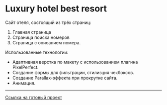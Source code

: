 # Luxury hotel best resort 

Сайт отеля, состоящий из трёх страниц:
1. Главная страница
2. Страница поиска номеров
3. Страница с описанием номера.

Использованные технологии:
+ Адаптивная верстка по макету с использованием плагина PixelPerfect. 
+ Создание формы для фильтрации, стилизция чекбоксов.
+ Создание Parallax-эффекта при прокрутке сайта.
+ Анимация.


** **
[Ссылка на готовый проект](https://maria-digital.github.io/Luxury-hotel-js-site/build/index.html)
